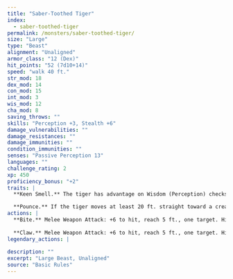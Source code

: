 ```yaml
---
title: "Saber-Toothed Tiger"
index:
  - saber-toothed-tiger
permalink: /monsters/saber-toothed-tiger/
size: "Large"
type: "Beast"
alignment: "Unaligned"
armor_class: "12 (Dex)"
hit_points: "52 (7d10+14)"
speed: "walk 40 ft."
str_mod: 18
dex_mod: 14
con_mod: 15
int_mod: 3
wis_mod: 12
cha_mod: 8
saving_throws: ""
skills: "Perception +3, Stealth +6"
damage_vulnerabilities: ""
damage_resistances: ""
damage_immunities: ""
condition_immunities: ""
senses: "Passive Perception 13"
languages: ""
challenge_rating: 2
xp: 450
proficiency_bonus: "+2"
traits: |
  **Keen Smell.** The tiger has advantage on Wisdom (Perception) checks that rely on smell.

  **Pounce.** If the tiger moves at least 20 ft. straight toward a creature and then hits it with a claw attack on the same turn, that target must succeed on a DC 14 Strength saving throw or be knocked prone. If the target is prone, the tiger can make one bite attack against it as a bonus action.
actions: |
  **Bite.** Melee Weapon Attack: +6 to hit, reach 5 ft., one target. Hit: 10 (1d10 + 5) piercing damage.
  
  **Claw.** Melee Weapon Attack: +6 to hit, reach 5 ft., one target. Hit: 12 (2d6 + 5) slashing damage.  
legendary_actions: |
  
description: ""
excerpt: "Large Beast, Unaligned"
source: "Basic Rules"
---
```

